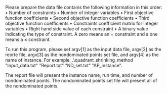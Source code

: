 Please prepare the data file contains the following information in this order:
• Number of constraints
• Number of integer variables
• First objective function coefficients
• Second objective function coefficients
• Third objective function coefficients
• Constraints coefficient matrix for integer variables
• Right hand side value of each constraint
• A binary value indicating the type of constraint. A zero means an = constraint and a one means a ≤ constraint.

To run this program, please set argv[1] as the input data file, argv[2] as the reorte file, argv[3] as the nondominated points set file, and argv[4] as the name of instance. 
For example, .\quadrant_shrinking_method "Input_data.txt" "Report.txt" "ND_set.txt" "AP_instance".

The report file will present the instance name, run time, and number of nondominated points.
The nondominated points set file will present all of the nondominated points.
